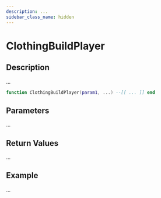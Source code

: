 ```yaml
---
description: ...
sidebar_class_name: hidden
---
```


# ClothingBuildPlayer

## Description

...

```lua
function ClothingBuildPlayer(param1, ...) --[[ ... ]] end
```

## Parameters

...

## Return Values

...

## Example

...

